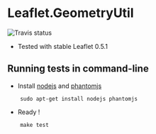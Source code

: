 Leaflet.GeometryUtil
====================

![Travis status](https://secure.travis-ci.org/makinacorpus/Leaflet.GeometryUtil.png)

* Tested with stable Leaflet 0.5.1

## Running tests in command-line

* Install [nodejs](http://nodejs.org) and [phantomjs](http://phantomjs.org)

```
    sudo apt-get install nodejs phantomjs
```

* Ready !

```
    make test
```